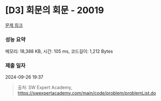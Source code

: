 # [D3] 회문의 회문 - 20019 

[문제 링크](https://swexpertacademy.com/main/code/problem/problemDetail.do?contestProbId=AY2hjCWKbykDFATh) 

### 성능 요약

메모리: 18,388 KB, 시간: 105 ms, 코드길이: 1,212 Bytes

### 제출 일자

2024-09-26 19:37



> 출처: SW Expert Academy, https://swexpertacademy.com/main/code/problem/problemList.do